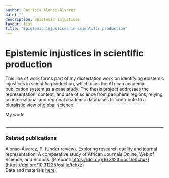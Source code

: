 ```yaml
---
author: Patricia Alonso-Álvarez
date: ""
description: epistemic injustices
layout: list
title: "Epistemic injustices in scientific production"
---
```


# Epistemic injustices in scientific production

This line of work forms part of my dissertation work on identifying epistemic injustices in scientific production, which uses the African academic publication system as a case study. The thesis project addresses the representation, content, and use of science from peripheral regions, relying on international and regional academic databases to contribute to a pluralistic view of global science.

My work 

<br>


<hr style="width:500px; margin: auto;" />

### Related publications

Alonso-Álvarez, P. (Under review). Exploring research quality and journal representation: A comparative study of African Journals Online, Web of Science, and Scopus. [Preprint: https://doi.org/10.31235/osf.io/tchxz](https://doi.org/10.31235/osf.io/tchxz)<br>
Data and materials [here](https://doi.org/10.17605/OSF.IO/E2F6Z)
